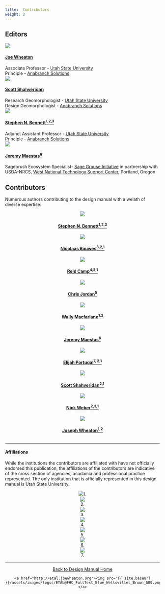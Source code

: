 ```yaml
---
title:  Contributors
weight: 2
---
```


## Editors

<div class="row small-up-2 medium-up-2 large-up-2">
  <div class="column column-block">
    <a href="http://joewheaton.org"><img src="{{ site.baseurl }}/assets/images/people/Wheaton_round.png"></a>
    <h4><a href="http://joewheaton.org">Joe Wheaton</a></h4>
    Associate Professor - <a href="http://qcnr.usu.edu/wats//">Utah State University</a><br>
    Principle - <a href="http://anabranchsolutions.com">Anabranch Solutions</a>
  </div>
  <div class="column column-block">
    <a href="https://www.researchgate.net/profile/Scott_Shahverdian"><img src="{{ site.baseurl }}/assets/images/people/shahverdian-round_1.png"></a>
    <h4><a href="http://www.anabranchsolutions.com/associates.html">Scott Shahveridan</a></h4>
   Research Geomorphologist - <a href="http://qcnr.usu.edu/wats//">Utah State University</a><br>   
   Design Geomorphologist - <a href="http://anabranchsolutions.com">Anabranch Solutions</a>
  </div>

  <div class="column column-block">
    <a href="https://www.researchgate.net/profile/Stephen_Bennett8"><img src="{{ site.baseurl }}/assets/images/people/bennett-round_orig.png"></a>
    <h4><a href="https://www.researchgate.net/profile/Stephen_Bennett8">Stephen N. Bennett<sup>1,2,3</sup></a></h4>
    Adjunct Assistant Professor - <a href="http://qcnr.usu.edu/wats//">Utah State University</a><br>
    Principle - <a href="http://anabranchsolutions.com">Anabranch Solutions</a>
  </div>
  
<div class="column column-block">
    <a href="https://www.researchgate.net/profile/Jeremy_Maestas"><img src="{{ site.baseurl }}/assets/images/people/Maestas_round.png"></a>
    <h4><a href="https://www.researchgate.net/profile/Jeremy_Maestas">Jeremy Maestas<sup>6</sup></a></h4>
    Sagebrush Ecosystem Specialist- <a href="https://www.sagegrouseinitiative.com/about/meet-our-staff/">Sage Grouse Initiative</a> in partnership with USDA-NRCS, <a href="https://www.nrcs.usda.gov/wps/portal/nrcs/main/national/wntsc/">West National Technology Support Center</a>, Portland, Oregon
  </div>


</div>




## Contributors

Numerous authors contributing to the design manual with a welath of diverse expertise:

<div class="row small-up-2 medium-up-2 large-up-4" align="center">
  <div class="column column-block">
    <a href="https://www.researchgate.net/profile/Stephen_Bennett8"><img src="{{ site.baseurl }}/assets/images/people/bennett-round_orig.png"></a>
    <h4><a href="https://www.researchgate.net/profile/Stephen_Bennett8">Stephen N. Bennett<sup>1,2,3</sup></a></h4>
  </div>
  <div class="column column-block">
    <a href="https://www.researchgate.net/profile/Nick_Bouwes"><img src="{{ site.baseurl }}/assets/images/people/bouwes-round_1_orig.png"></a>
    <h4><a href="https://www.researchgate.net/profile/Nick_Bouwes">Nicolaas Bouwes<sup>3,2,1</sup></a></h4>
  </div>

  <div class="column column-block">
    <a href="https://www.researchgate.net/profile/Reid_Camp"><img src="{{ site.baseurl }}/assets/images/people/camp-round_orig.png"></a>
    <h4><a href="https://www.researchgate.net/profile/Reid_Camp">Reid Camp<sup>4,2,1</sup></a></h4>
  </div>
</div>

<div class="row small-up-2 medium-up-2 large-up-4" align="center">
  <div class="column column-block">
    <a href="https://www.researchgate.net/profile/Chris_Jordan3"><img src="{{ site.baseurl }}/assets/images/people/Jordan_round.png"></a>
    <h4><a href="https://www.researchgate.net/profile/Chris_Jordan3">Chris Jordan<sup>5</sup></a></h4>
  </div>

   <div class="column column-block">
    <a href="https://www.researchgate.net/profile/William_Macfarlane"><img src="{{ site.baseurl }}/assets/images/people/Macfarlane_round.png"></a>
    <h4><a href="https://www.researchgate.net/profile/William_Macfarlane">Wally Macfarlane<sup>1,2</sup></a></h4>
  </div>
  <div class="column column-block">
    <a href="https://www.researchgate.net/profile/Jeremy_Maestas"><img src="{{ site.baseurl }}/assets/images/people/Maestas_round.png"></a>
    <h4><a href="https://www.researchgate.net/profile/Jeremy_Maestas">Jeremy Maestas<sup>6</sup></a></h4>
  </div>
</div>

<div class="row small-up-2 medium-up-2 large-up-4" align="center">
  <div class="column column-block">
    <a href="https://www.researchgate.net/profile/Elijah_Portugal"><img src="{{ site.baseurl }}/assets/images/people/portugal-round_orig.png"></a>
    <h4><a href="https://www.researchgate.net/profile/Elijah_Portugal">Elijah Portugal<sup>7, 2,1</sup></a></h4>
  </div>
  <div class="column column-block">
	<a href="https://www.researchgate.net/profile/Scott_Shahverdian"><img src="{{ site.baseurl }}/assets/images/people/shahverdian-round_1.png"></a>
    <h4><a href="https://www.researchgate.net/profile/Scott_Shahverdian">Scott Shahveridan<sup>2,1</sup></a></h4>
  </div>
   <div class="column column-block">
    <a href="https://www.researchgate.net/profile/Nick_Weber2"><img src="{{ site.baseurl }}/assets/images/people/webber-round_1_orig.png"></a>
    <h4><a href="https://www.researchgate.net/profile/Nick_Weber2">Nick Weber<sup>2,3,1</sup></a></h4>
  </div>
  <div class="column column-block">
    <a href="https://www.researchgate.net/profile/Joseph_Wheaton"><img src="{{ site.baseurl }}/assets/images/people/Wheaton_round.png"></a>
    <h4><a href="https://www.researchgate.net/profile/Joseph_Wheaton">Joseph Wheaton<sup>1,2</sup></a></h4>
  </div>
</div>


-----

#### Affiliations

While the institutions the contributors are affiliated with have not officially endorsed this publication, the affiliations of the contributors are indicative of the cross section of agencies, acadamia and professional practice represented. The only institution that is officially represented in this design manual is Utah State University.

<div class="row small-up-2 medium-up-2 large-up-4" align="center">
  <div class="column column-block">
    <a href="https://qcnr.usu.edu/wats/index"><img src="{{ site.baseurl }}/assets/images/sponsors/USU.png"></a>1. 
  </div>
  <div class="column column-block">
	<a href="http://www.anabranchsolutions.com"><img src="{{ site.baseurl }}/assets/images/sponsors/anabranchsolutionslogo-square-450_10.png"></a><br>2. 

  </div>
   <div class="column column-block">
    <a href="https://www.eco-logical-research.com/"><img src="{{ site.baseurl }}/assets/images/sponsors/ELR.png"></a><br>3.

  </div>
  <div class="column column-block">
    <a href="https://www.fishsciences.net/"><img src="{{ site.baseurl }}/assets/images/logos/cramer.png"></a><br>4.
  </div>
</div>

<div class="row small-up-2 medium-up-2 large-up-4" align="center">
  <div class="column column-block">
    <a href="https://www.nwfsc.noaa.gov/"><img src="{{ site.baseurl }}/assets/images/sponsors/NOAA.png"></a><br>5. 
  </div>

   <div class="column column-block">
    <a href="https://www.nrcs.usda.gov/wps/portal/nrcs/detailfull/national/about/leadership/centers/?cid=NRCS143_021469"><img src="{{ site.baseurl }}/assets/images/sponsors/usda-nrcs-logo_1_orig.png"></a><br>6.

  </div>
  <div class="column column-block">
    <a href="https://www.wildlife.ca.gov/"><img src="{{ site.baseurl }}/assets/images/sponsors/CDFW.png"></a><br>7.
  </div>
</div>



------
<div align="center">
	<a class="hollow button" href="{{ site.baseurl }}/"><i class="fa fa-arrow-circle-left" aria-hidden="true"></i>  Back to Design Manual Home <i class="fa fa-book" aria-hidden="true"></i></a>

    <a href="http://etal.joewheaton.org"><img src="{{ site.baseurl }}/assets/images/logos/ETAL@FHC_FullText_Blue_Wellsvilles_Brown_600.png"></a>

</div>